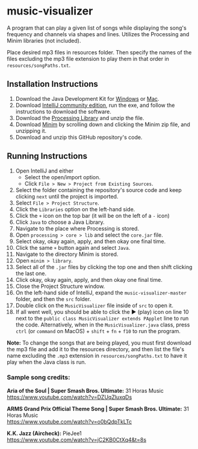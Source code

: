# music-visualizer
A program that can play a given list of songs while displaying the song's frequency and channels via shapes and lines.
Utilizes the Processing and Minim libraries (not included). 

Place desired mp3 files in resources folder. Then specify the names of the files excluding the mp3 file extension to 
play them in that order in `resources/songPaths.txt`.

## Installation Instructions
1. Download the Java Development Kit for [Windows](https://drive.google.com/file/d/1vJrxn9tQhOxM_HJVTN0-Uld1aCxeiSKa/view) or [Mac](https://drive.google.com/file/d/1BAnsoIs9-pu2WoZJHUbNSY9c2LQ1-wMe/view).
2. Download [IntelliJ community edition](https://www.jetbrains.com/idea/download/#section=windows), run the exe, and follow the instructions to download the software.
3. Download the [Processing Library](https://processing.org/download/) and unzip the file.
4. Download [Minim](http://code.compartmental.net/tools/minim/) by scrolling down and clicking the Minim zip file, and unzipping it.
5. Download and unzip this GitHub repository's code.

## Running Instructions
1. Open IntelliJ and either
    * Select the open/import option.
    * Click `File > New > Project from Existing Sources`.
2. Select the folder containing the repository's source code and keep clicking `next` until the project is imported.
3. Select `File > Project Structure`.
4. Click the `Libraries` option on the left-hand side.
5. Click the `+` icon on the top bar (it will be on the left of a `-` icon)
6. Click `Java` to choose a Java Library.
7. Navigate to the place where Processing is stored.
8. Open `processing > core > lib` and select the `core.jar` file. 
9. Select okay, okay again, apply, and then okay one final time.
10. Click the same `+` button again and select `Java`.
11. Navigate to the directory Minim is stored.
12. Open `minim > library`.
13. Select all of the `.jar` files by clicking the top one and then shift clicking the last one.
14. Click okay, okay again, apply, and then okay one final time.
15. Close the Project Structure window.
16. On the left-hand side of IntelliJ, expand the `music-visualizer-master` folder, and then the `src` folder.
17. Double click on the `MusicVisualizer` file inside of `src` to open it.
18. If all went well, you should be able to click the ▶ (play) icon on line 10 next to the `public class MusicVisualizer extends PApplet` line to run the code. Alternatively, when in the `MusicVisualizer.java` class, press `ctrl` (or `command` on MacOS) + `shift` + `fn` + `f10` to run the program.

**Note:** To change the songs that are being played, you must first download the mp3 file and add it to the resources directory, and then list the file's name excluding the `.mp3` extension in `resources/songPaths.txt` to have it play when the Java class is run.

### Sample song credits:
**Aria of the Soul | Super Smash Bros. Ultimate:** 31 Horas Music
<br>https://www.youtube.com/watch?v=DZUqZluxqDs

**ARMS Grand Prix Official Theme Song | Super Smash Bros. Ultimate:** 31 Horas Music
<br>https://www.youtube.com/watch?v=o0bQdpTkLTc

**K.K. Jazz (Aircheck):** PieJee1
<br>https://www.youtube.com/watch?v=jC2KB0CtXq4&t=8s